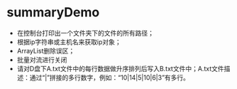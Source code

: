 # summaryDemo
- 在控制台打印出一个文件夹下的文件的所有路径；
- 根据ip字符串或主机名来获取ip对象；
- ArrayList删除误区；
- 批量对流进行关闭
- 请对D盘下A.txt文件中的每行数据做升序排列后写入B.txt文件中；A.txt文件描述：通过“|”拼接的多行数字，例如：“10|14|5|10|6|3”有多行。
